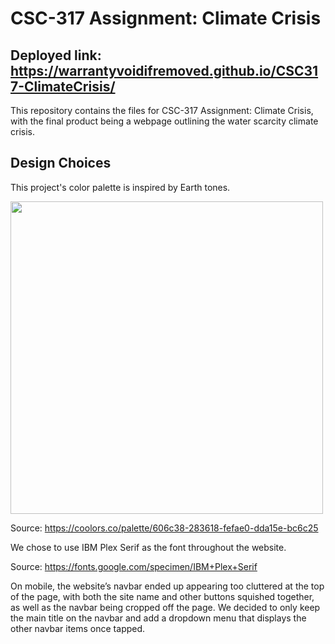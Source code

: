 # CSC-317 Assignment: Climate Crisis
## Deployed link: https://warrantyvoidifremoved.github.io/CSC317-ClimateCrisis/
This repository contains the files for CSC-317 Assignment: Climate Crisis, with the final product being a webpage outlining the water scarcity climate crisis.

## Design Choices
This project's color palette is inspired by Earth tones.

<img width="500" src="https://i.imgur.com/5efCSfO.png">

Source: https://coolors.co/palette/606c38-283618-fefae0-dda15e-bc6c25

We chose to use IBM Plex Serif as the font throughout the website.

Source: https://fonts.google.com/specimen/IBM+Plex+Serif

On mobile, the website’s navbar ended up appearing too cluttered at the top of the page, with both the site name and other buttons squished together, as well as the navbar being cropped off the page. We decided to only keep the main title on the navbar and add a dropdown menu that displays the other navbar items once tapped.
